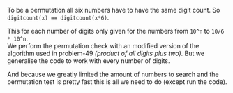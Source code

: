 To be a permutation all six numbers have to have the same digit count. So `digitcount(x) == digitcount(x*6)`.

This for each number of digits only given for the numbers from `10^n` to `10/6 * 10^n`.  
We perform the permutation check with an modified version of the algorithm used in problem-49 *(product of all digits plus two)*.
But we generalise the code to work with every number of digits.

And because we greatly limited the amount of numbers to search and the permutation test is pretty fast this is all we need to do (except run the code).
